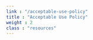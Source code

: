 ```yaml
---
link : "/acceptable-use-policy"
title : "Acceptable Use Policy"
weight : 2
class : "resources"
---
```

